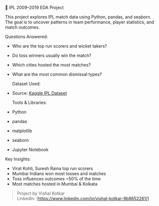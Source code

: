 🏏 IPL 2009–2019 EDA Project

This project explores IPL match data using Python, pandas, and seaborn. The goal is to uncover patterns in team performance, player statistics, and match outcomes.

 Questions Answered:
- Who are the top run scorers and wicket takers?
- Do toss winners usually win the match?
- Which cities hosted the most matches?
- What are the most common dismissal types?

  Dataset Used:
- Source: [Kaggle IPL Dataset](https://www.kaggle.com/datasets/ramjidoolla/ipl-data-set)

  Tools & Libraries:
- Python
- pandas
- matplotlib
- seaborn
- Jupyter Notebook

 Key Insights:
- Virat Kohli, Suresh Raina top run scorers
- Mumbai Indians won most tosses and matches
- Toss influences outcomes ~50% of the time
- Most matches hosted in Mumbai & Kolkata

> Project by Vishal Kotkar  
> LinkedIn: [https://www.linkedin.com/in/vishal-kotkar-9b8652261/]
